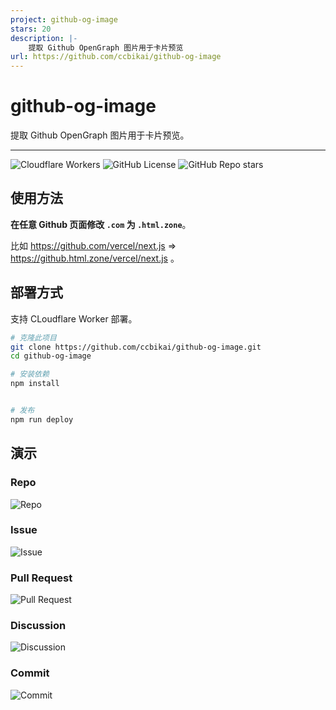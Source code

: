 ```yaml
---
project: github-og-image
stars: 20
description: |-
    提取 Github OpenGraph 图片用于卡片预览
url: https://github.com/ccbikai/github-og-image
---
```


# github-og-image

提取 Github OpenGraph 图片用于卡片预览。

---

![Cloudflare Workers](https://img.shields.io/badge/Cloudflare-F69652?style=flat&logo=cloudflare&logoColor=white)
![GitHub License](https://img.shields.io/github/license/ccbikai/github-og-image)
![GitHub Repo stars](https://img.shields.io/github/stars/ccbikai/github-og-image)

## 使用方法

**在任意 Github 页面修改 `.com` 为 `.html.zone`**。

比如 <https://github.com/vercel/next.js> => <https://github.html.zone/vercel/next.js> 。

## 部署方式

支持 CLoudflare Worker 部署。

```sh
# 克隆此项目
git clone https://github.com/ccbikai/github-og-image.git
cd github-og-image

# 安装依赖
npm install


# 发布
npm run deploy
```

## 演示

### Repo

![Repo](https://github.html.zone/ccbikai/github-og-image)

### Issue

![Issue](https://github.html.zone/vuejs/core/issues/9862)

### Pull Request

![Pull Request](https://github.html.zone/lobehub/lobe-chat/pull/529)

### Discussion

![Discussion](https://github.html.zone/lobehub/lobe-chat/discussions/551)

### Commit

![Commit](https://github.html.zone/vercel/next.js/commit/a65fb162989fd00ca21534947538b8dbb6bf7f86)

